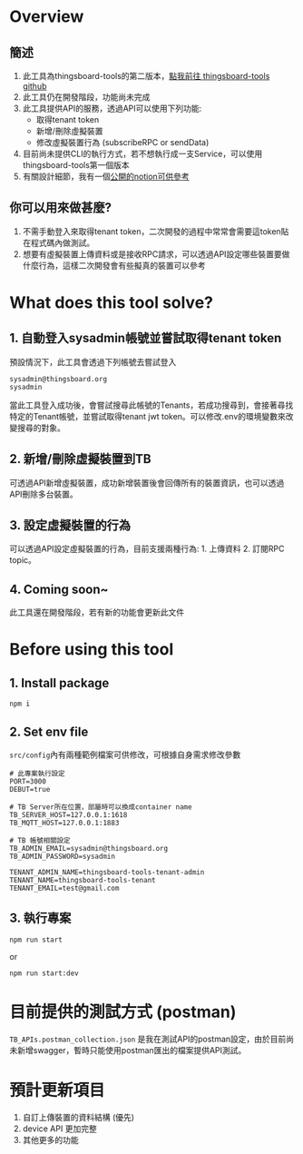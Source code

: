 # Overview
## 簡述
1. 此工具為thingsboard-tools的第二版本，[點我前往 thingsboard-tools github](https://github.com/a631953720/thingsboard-tools)
2. 此工具仍在開發階段，功能尚未完成
3. 此工具提供API的服務，透過API可以使用下列功能:
    - 取得tenant token
    - 新增/刪除虛擬裝置
    - 修改虛擬裝置行為 (subscribeRPC or sendData)
4. 目前尚未提供CLI的執行方式，若不想執行成一支Service，可以使用thingsboard-tools第一個版本
5. 有關設計細節，我有一個[公開的notion可供參考](https://faint-comet-8c5.notion.site/d88dde02820a4628adc03b4c76e35563)

## 你可以用來做甚麼?
1. 不需手動登入來取得tenant token，二次開發的過程中常常會需要這token貼在程式碼內做測試。
2. 想要有虛擬裝置上傳資料或是接收RPC請求，可以透過API設定哪些裝置要做什麼行為，這樣二次開發會有些擬真的裝置可以參考


# What does this tool solve?
## 1. 自動登入sysadmin帳號並嘗試取得tenant token
預設情況下，此工具會透過下列帳號去嘗試登入
```
sysadmin@thingsboard.org
sysadmin
```
當此工具登入成功後，會嘗試搜尋此帳號的Tenants，若成功搜尋到，會接著尋找特定的Tenant帳號，並嘗試取得tenant jwt token。可以修改.env的環境變數來改變搜尋的對象。

## 2. 新增/刪除虛擬裝置到TB
可透過API新增虛擬裝置，成功新增裝置後會回傳所有的裝置資訊，也可以透過API刪除多台裝置。

## 3. 設定虛擬裝置的行為
可以透過API設定虛擬裝置的行為，目前支援兩種行為: 1. 上傳資料 2. 訂閱RPC topic。

## 4. Coming soon~
此工具還在開發階段，若有新的功能會更新此文件


# Before using this tool
## 1. Install package
```
npm i
```

## 2. Set env file
`src/config`內有兩種範例檔案可供修改，可根據自身需求修改參數
```
# 此專案執行設定
PORT=3000
DEBUT=true

# TB Server所在位置，部屬時可以換成container name
TB_SERVER_HOST=127.0.0.1:1618
TB_MQTT_HOST=127.0.0.1:1883

# TB 帳號相關設定
TB_ADMIN_EMAIL=sysadmin@thingsboard.org
TB_ADMIN_PASSWORD=sysadmin

TENANT_ADMIN_NAME=thingsboard-tools-tenant-admin
TENANT_NAME=thingsboard-tools-tenant
TENANT_EMAIL=test@gmail.com
```

## 3. 執行專案
```
npm run start
```
or
```
npm run start:dev
```


# 目前提供的測試方式 (postman)
`TB_APIs.postman_collection.json` 是我在測試API的postman設定，由於目前尚未新增swagger，暫時只能使用postman匯出的檔案提供API測試。

# 預計更新項目
1. 自訂上傳裝置的資料結構 (優先)
2. device API 更加完整
3. 其他更多的功能

<!-- ## 3. APIs

### 1. POST create devices
會根據輸入的設定自動新增裝置到TB，會以流水號的方式新增裝置，ex: deviceName-0 deviceName-1 ...

body: 
```
{
    "deviceCount": number,
    "deviceName": string,
    "deviceType": string
}
```

### 2. DEL delete devices
會根據輸入的參數刪除特定裝置

body:
```
"deviceList": [
    {
        "id": string
    },
]
```
or
```
"deviceList": ["string"]
```

### 3. GET get devices
目前不需要帶入參數

### 4. POST set device action
會根據輸入的參數修改裝置的行為，若此裝置沒有連線到TB，就會建立連線，action若為空陣列則是只保持連線，甚麼事情都不做

```
"deviceList": [
    {
        "name": string,
        "id": string,
        "token": string,
        "action": Array<"subscribeRPC" | "sendData">
    }
]
```

### 5. GET autoLoginTenant
目前不需要帶入參數 -->
